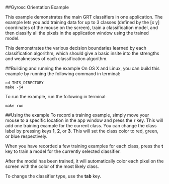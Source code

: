 ##Gyrosc Orientation Example

This example demonstrates the main GRT classifiers in one application.  The example lets you add training data for up to 3 classes (defined by the [x y] coordinates of the mouse on the screen), train a classification model, and then classify all the pixels in the application window using the trained model. 

This demonstrates the various decision boundaries learned by each classification algorithm, which should give a basic insite into the strengths and weaknesses of each classification algorithm.

##Building and running the example
On OS X and Linux, you can build this example by running the following command in terminal:

````
cd THIS_DIRECTORY
make -j4
````

To run the example, run the following in terminal:

````
make run
````

##Using the example
To record a training example, simply move your mouse to a specific location in the app window and press the **r** key.  This will add one training example for the current class.  You can change the class label by pressing keys **1**, **2**, or **3**.  This will set the class color to red, green, or blue respectively.

When you have recorded a few training examples for each class, press the **t** key to train a model for the currently selected classifier.

After the model has been trained, it will automatically color each pixel on the screen with the color of the most likely class.

To change the classifier type, use the **tab** key.